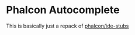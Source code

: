 # Phalcon Autocomplete

This is basically just a repack of [phalcon/ide-stubs](https://github.com/phalcon/ide-stubs/)